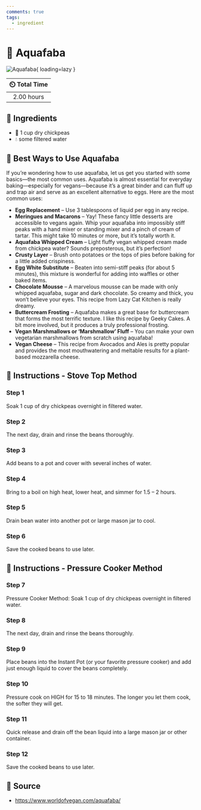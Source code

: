 ```yaml
---
comments: true
tags:
  - ingredient
---
```

# :falafel: Aquafaba

![Aquafaba](../assets/images/aquafaba.png){ loading=lazy }

| :timer_clock: Total Time |
|:-----------------------: |
| 2.00 hours |

## :salt: Ingredients

- :falafel: 1 cup dry chickpeas
- :droplet: some filtered water

## :triangular_ruler: Best Ways to Use Aquafaba

If you’re wondering how to use aquafaba, let us get you started with some basics—the most common uses. Aquafaba is
almost essential for everyday baking—especially for vegans—because it’s a great binder and can fluff up and trap
air and serve as an excellent alternative to eggs. Here are the most common uses:

- **Egg Replacement** – Use 3 tablespoons of liquid per egg in any recipe.
- **Meringues and Macarons** – Yay! These fancy little desserts are accessible to vegans again. Whip your aquafaba into
  impossibly stiff peaks with a hand mixer or standing mixer and a pinch of cream of tartar. This might take 10 minutes
  or more, but it’s totally worth it.
- **Aquafaba Whipped Cream** – Light fluffy vegan whipped cream made from chickpea water? Sounds preposterous, but it’s
  perfection!
- **Crusty Layer** – Brush onto potatoes or the tops of pies before baking for a little added crispiness.
- **Egg White Substitute** – Beaten into semi-stiff peaks (for about 5 minutes), this mixture is wonderful for adding
  into waffles or other baked items.
- **Chocolate Mousse** – A marvelous mousse can be made with only whipped aquafaba, sugar and dark chocolate. So creamy
  and thick, you won’t believe your eyes. This recipe from Lazy Cat Kitchen is really dreamy.
- **Buttercream Frosting** – Aquafaba makes a great base for buttercream that forms the most terrific texture. I like
  this recipe by Geeky Cakes. A bit more involved, but it produces a truly professional frosting.
- **Vegan Marshmallows or ‘Marshmallow’ Fluff** – You can make your own vegetarian marshmallows from scratch using
  aquafaba!
- **Vegan Cheese** – This recipe from Avocados and Ales is pretty popular and provides the most mouthwatering and
  meltable results for a plant-based mozzarella cheese.

## :pencil: Instructions - Stove Top Method

### Step 1

Soak 1 cup of dry chickpeas overnight in filtered water.

### Step 2

The next day, drain and rinse the beans thoroughly.

### Step 3

Add beans to a pot and cover with several inches of water.

### Step 4

Bring to a boil on high heat, lower heat, and simmer for 1.5 – 2 hours.

### Step 5

Drain bean water into another pot or large mason jar to cool.

### Step 6

Save the cooked beans to use later.

## :pencil: Instructions - Pressure Cooker Method

### Step 7

Pressure Cooker Method: Soak 1 cup of dry chickpeas overnight in filtered water.

### Step 8

The next day, drain and rinse the beans thoroughly.

### Step 9

Place beans into the Instant Pot (or your favorite pressure cooker) and add just enough liquid to cover the beans
completely.

### Step 10

Pressure cook on HIGH for 15 to 18 minutes. The longer you let them cook, the softer they will get.

### Step 11

Quick release and drain off the bean liquid into a large mason jar or other container.

### Step 12

Save the cooked beans to use later.

## :link: Source

- <https://www.worldofvegan.com/aquafaba/>
